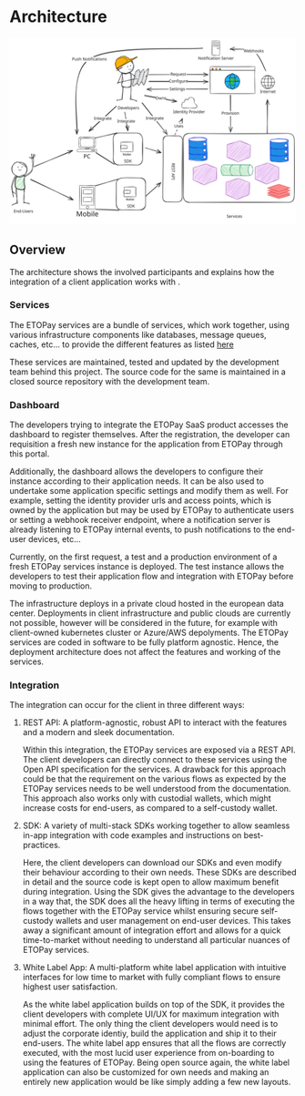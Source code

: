 # Architecture

![ Integration Architecture](ETOPay_Integration.svg)

## Overview

The architecture shows the involved participants and explains how the integration of a client application works with .

### Services

The ETOPay services are a bundle of services, which work together, using various infrastructure components like databases, message queues, caches, etc... to provide the different features as listed [here](Features.md)

These services are maintained, tested and updated by the development team behind this project. The source code for the same is maintained in a closed source repository with the development team.

### Dashboard

The developers trying to integrate the ETOPay SaaS product accesses the dashboard to register themselves. After the registration, the developer can requisition a fresh new instance for the application from ETOPay through this portal.

Additionally, the dashboard allows the developers to configure their instance according to their application needs. It can be also used to undertake some application specific settings and modify them as well. For example, setting the identity provider urls and access points, which is owned by the application but may be used by ETOPay to authenticate users or setting a webhook receiver endpoint, where a notification server is already listening to ETOPay internal events, to push notifications to the end-user devices, etc...

Currently, on the first request, a test and a production environment of a fresh ETOPay services instance is deployed. The test instance allows the developers to test their application flow and integration with ETOPay before moving to production.

The infrastructure deploys in a private cloud hosted in the european data center. Deployments in client infrastructure and public clouds are currently not possible, however will be considered in the future, for example with client-owned kubernetes cluster or Azure/AWS depolyments. The ETOPay services are coded in software to be fully platform agnostic. Hence, the deployment architecture does not affect the features and working of the services.

### Integration

The integration can occur for the client in three different ways:

1. REST API: A platform-agnostic, robust API to interact with the  features and a modern and sleek documentation.

    Within this integration, the ETOPay services are exposed via a REST API. The client developers can directly connect to these services using the Open API specification for the services. A drawback for this approach could be that the requirement on the various flows as expected by the ETOPay services needs to be well understood from the documentation. This approach also works only with custodial wallets, which might increase costs for end-users, as compared to a self-custody wallet.

2. SDK: A variety of multi-stack SDKs working together to allow seamless in-app integration with code examples and instructions on best-practices.

    Here, the client developers can download our SDKs and even modify their behaviour according to their own needs. These SDKs are described in detail and the source code is kept open to allow maximum benefit during integration. Using the SDK gives the advantage to the developers in a way that, the SDK does all the heavy lifting in terms of executing the flows together with the ETOPay service whilst ensuring secure self-custody wallets and user management on end-user devices. This takes away a significant amount of integration effort and allows for a quick time-to-market without needing to understand all particular nuances of ETOPay services.

3. White Label App: A multi-platform white label application with intuitive interfaces for low time to market with fully compliant flows to ensure highest user satisfaction.

    As the white label application builds on top of the SDK, it provides the client developers with complete UI/UX for maximum integration with minimal effort. The only thing the client developers would need is to adjust the corporate identiy, build the application and ship it to their end-users. The white label app ensures that all the flows are correctly executed, with the most lucid user experience from on-boarding to using the features of ETOPay. Being open source again, the white label application can also be customized for own needs and making an entirely new application would be like simply adding a few new layouts.
